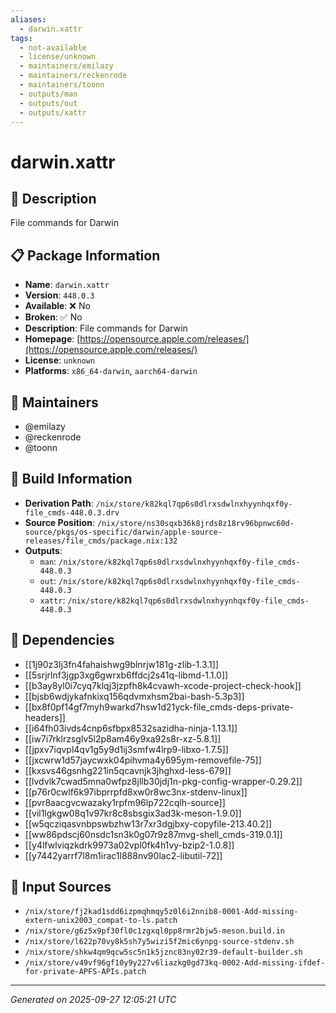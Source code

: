 ```yaml
---
aliases:
  - darwin.xattr
tags:
  - not-available
  - license/unknown
  - maintainers/emilazy
  - maintainers/reckenrode
  - maintainers/toonn
  - outputs/man
  - outputs/out
  - outputs/xattr
---
```


# darwin.xattr

## 📝 Description

File commands for Darwin

## 📋 Package Information

- **Name**: `darwin.xattr`
- **Version**: `448.0.3`
- **Available**: ❌ No
- **Broken**: ✅ No
- **Description**: File commands for Darwin
- **Homepage**: [https://opensource.apple.com/releases/](https://opensource.apple.com/releases/)
- **License**: `unknown`
- **Platforms**: `x86_64-darwin`, `aarch64-darwin`
## 👥 Maintainers

- @emilazy
- @reckenrode
- @toonn


## 🔧 Build Information

- **Derivation Path**: `/nix/store/k82kql7qp6s0dlrxsdwlnxhyynhqxf0y-file_cmds-448.0.3.drv`
- **Source Position**: `/nix/store/ns30sqxb36k8jrds8z18rv96bpnwc60d-source/pkgs/os-specific/darwin/apple-source-releases/file_cmds/package.nix:132`
- **Outputs**:
  - `man`:  `/nix/store/k82kql7qp6s0dlrxsdwlnxhyynhqxf0y-file_cmds-448.0.3`
  - `out`:  `/nix/store/k82kql7qp6s0dlrxsdwlnxhyynhqxf0y-file_cmds-448.0.3`
  - `xattr`:  `/nix/store/k82kql7qp6s0dlrxsdwlnxhyynhqxf0y-file_cmds-448.0.3`

## 🔗 Dependencies

- [[1j90z3lj3fn4fahaishwg9blnrjw181g-zlib-1.3.1]]
- [[5srjrlnf3jgp3xg6gwrxb6ffdcj2s41q-libmd-1.1.0]]
- [[b3ay8yl0i7cyq7klqj3jzpfh8k4cvawh-xcode-project-check-hook]]
- [[bjsb6wdjykafnkixq156qdvmxhsm2bai-bash-5.3p3]]
- [[bx8f0pf14gf7myh9warkd7hsw1d21yck-file_cmds-deps-private-headers]]
- [[i64fh03ivds4cnp6sfbpx8532sazidha-ninja-1.13.1]]
- [[iw7i7rklrzsglv5l2p8am46y9xa92s8r-xz-5.8.1]]
- [[jpxv7iqvpl4qv1g5y9d1ij3smfw4lrp9-libxo-1.7.5]]
- [[jxcwrw1d57jaycwxk04pihvma4y695ym-removefile-75]]
- [[kxsvs46gsnhg221in5qcavnjk3jhghxd-less-679]]
- [[lvdvlk7cwad5mna0wfpz8jllb30jdj1n-pkg-config-wrapper-0.29.2]]
- [[p76r0cwlf6k97ibprrpfd8xw0r8wc3nx-stdenv-linux]]
- [[pvr8aacgvcwazaky1rpfm96lp722cqlh-source]]
- [[vil1lgkgw08q1v97kr8c8sbsgix3ad3k-meson-1.9.0]]
- [[w5qcziqasvnbpswbzhw13r7xr3dgjbxy-copyfile-213.40.2]]
- [[ww86pdscj60nsdc1sn3k0g07r9z87mvg-shell_cmds-319.0.1]]
- [[y4lfwlviqzkdrk9973a02vpl0fk4h1vy-bzip2-1.0.8]]
- [[y7442yarrf7l8m1irac1l888nv90lac2-libutil-72]]

## 📁 Input Sources

- `/nix/store/fj2kad1sdd6izpmqhmqy5z0l6i2nnib8-0001-Add-missing-extern-unix2003_compat-to-ls.patch`
- `/nix/store/g6z5x9pf30fl0c1zgxql0pp8rmr2bjw5-meson.build.in`
- `/nix/store/l622p70vy8k5sh7y5wizi5f2mic6ynpg-source-stdenv.sh`
- `/nix/store/shkw4qm9qcw5sc5n1k5jznc83ny02r39-default-builder.sh`
- `/nix/store/v49vf96gf10y9y227v6liazkg0gd73kq-0002-Add-missing-ifdef-for-private-APFS-APIs.patch`

---
*Generated on 2025-09-27 12:05:21 UTC*
